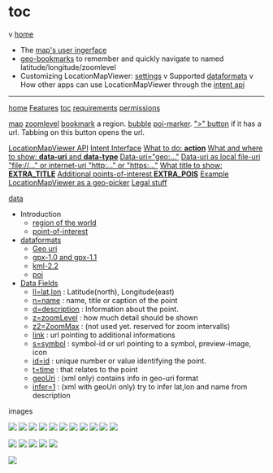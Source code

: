 # toc

v [home](home)
* The [map's user ingerface](map)
* [geo-bookmarks](bookmarks) to remember and quickly navigate to named latitude/longitude/zoomlevel
* Customizing LocationMapViewer: [settings](settings)
v Supported [dataformats](data)
v How other apps can use LocationMapViewer through the [intent api](api#intent)

--------------------------
[home](home)
    [Features](home#Features)
    [toc](home#toc)
    [requirements](home#requirements)
    [permissions](home#permissions)

[map](map)
    [zoomlevel](map#z)
	[bookmark](map#bookmark) a region.
	[bubble](map#bubble)
	[poi-marker](map#marker).
	[">" button](map#link) if it has a url. Tabbing on this button opens the url.

[LocationMapViewer API](api)
    [Intent Interface](api#intent)
        [What to do: **action**](api#action)
        [What and where to show: **data-uri** and **data-type**](api#uri)
            [Data-uri="geo:..."](api#geo)
            [Data-uri as local file-uri "file://..." or internet-uri "http:..." or "https:..."](api#file)
        [What title to show: **EXTRA_TITLE**](api#title)
        [Additional points-of-interest **EXTRA_POIS**](api#extra-pois)
        [Example LocationMapViewer as a geo-picker](api#example)
    [Legal stuff](gpl)

[data](data)
* Introduction
	* [region of the world](data#region)
	* [point-of-interest](data#marker)
* [dataformats](data#dataformats)
	* [Geo uri](data#geo)
	* [gpx-1.0 and gpx-1.1](data#gpx)
	* [kml-2.2](data#kml)
	* [poi](data#poi)
* [Data Fields](data#data)
	* [ll=lat,lon](data#ll) : Latitude(north), Longitude(east)
	* [n=name](data#n) : name, title or caption of the point
	* [d=description](data#d) : Information about the point.
	* [z=zoomLevel](data#z) : how much detail should be shown
	* [z2=ZoomMax](data#z2) : (not used yet. reserved for zoom intervalls)
	* [link](data#link) : url pointing to additional informations
	* [s=symbol](data#s) : symbol-id or url pointing to a symbol, preview-image, icon
	* [id=id](data#id) : unique number or value identifying the point.
	* [t=time](data#t) : that relates to the point
	* [geoUri](data#geoUri) : (xml only) contains info in geo-uri format
	* [infer=1](data#infer) : (xml with geoUri only) try to infer lat,lon and name from description

images

![](https://github.com/k3b/LocationMapViewer/blob/master/wiki/png/api-demo.png)
![](https://github.com/k3b/LocationMapViewer/blob/master/wiki/png/teneriffa-noncluster-bubble.png)
![](https://github.com/k3b/LocationMapViewer/blob/master/wiki/png/picker.png)
![](https://github.com/k3b/LocationMapViewer/blob/master/wiki/png/settings.png)
![](https://github.com/k3b/LocationMapViewer/blob/master/wiki/png/teneriffa-cluster.png)
![](https://github.com/k3b/LocationMapViewer/blob/master/wiki/png/app-map-menu.png)
![](https://github.com/k3b/LocationMapViewer/blob/master/wiki/png/app-map-nomenue.png)
![](https://github.com/k3b/LocationMapViewer/blob/master/wiki/png/bookmarks.png)
![](https://github.com/k3b/LocationMapViewer/blob/master/wiki/png/ic_action_map.png)
![](https://github.com/k3b/LocationMapViewer/blob/master/wiki/png/ic_action_previous_item.png)
![](https://github.com/k3b/LocationMapViewer/blob/master/wiki/png/ic_action_settings.png)

![](https://github.com/k3b/LocationMapViewer/blob/master/wiki/png/ic_action_cancel.png)
![](https://github.com/k3b/LocationMapViewer/blob/master/wiki/png/ic_action_delete.png)
![](https://github.com/k3b/LocationMapViewer/blob/master/wiki/png/ic_action_edit.png)
![](https://github.com/k3b/LocationMapViewer/blob/master/wiki/png/ic_action_help.png)
![](https://github.com/k3b/LocationMapViewer/blob/master/wiki/png/ic_action_important.png)


![](https://github.com/k3b/LocationMapViewer/blob/master/LocationMapViewer/src/main/res/drawable/ic_launcher.png)
